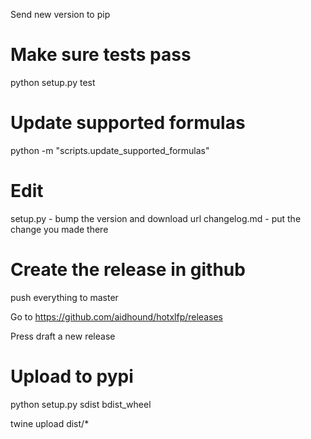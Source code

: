 Send new version to pip

# Make sure tests pass

python setup.py test

# Update supported formulas

python -m "scripts.update_supported_formulas"

# Edit

setup.py - bump the version and download url
changelog.md - put the change you made there

# Create the release in github

push everything to master

Go to
https://github.com/aidhound/hotxlfp/releases

Press draft a new release

# Upload to pypi

python setup.py sdist bdist_wheel

twine upload dist/*